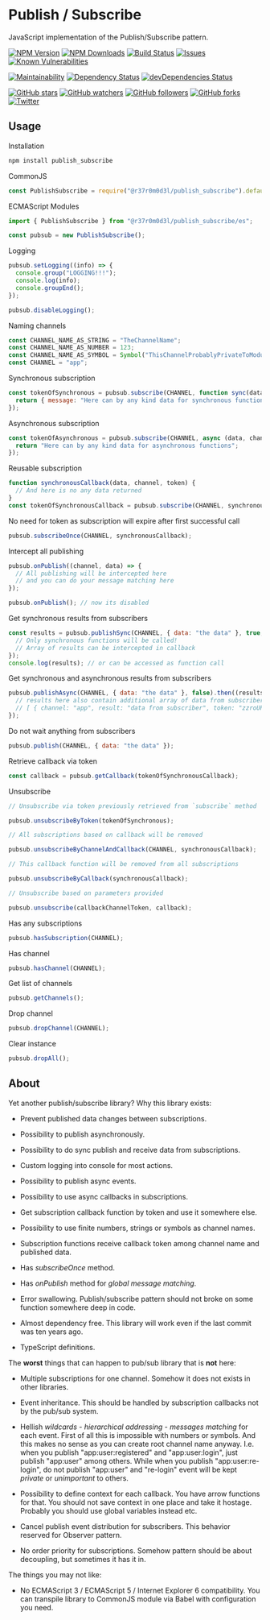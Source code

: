 # Publish / Subscribe

JavaScript implementation of the Publish/Subscribe pattern.

[![NPM Version](https://img.shields.io/npm/v/publish_subscribe.svg?style=flat)]()
[![NPM Downloads](https://img.shields.io/npm/dt/publish_subscribe.svg?style=flat)]()
[![Build Status](https://travis-ci.org/r37r0m0d3l/publish_subscribe.svg?branch=master)](https://travis-ci.org/r37r0m0d3l/publish_subscribe)
[![Issues](https://img.shields.io/github/issues-raw/r37r0m0d3l/publish_subscribe.svg?maxAge=25000)](https://github.com/r37r0m0d3l/publish_subscribe/issues)
[![Known Vulnerabilities](https://snyk.io/test/github/r37r0m0d3l/publish_subscribe/badge.svg?targetFile=package.json)](https://snyk.io/test/github/r37r0m0d3l/publish_subscribe?targetFile=package.json)

[![Maintainability](https://api.codeclimate.com/v1/badges/272b5247f8b777c75360/maintainability)](https://codeclimate.com/github/r37r0m0d3l/publish_subscribe/maintainability)
[![Dependency Status](https://david-dm.org/r37r0m0d3l/publish_subscribe.svg)](https://david-dm.org/r37r0m0d3l/publish_subscribe)
[![devDependencies Status](https://david-dm.org/r37r0m0d3l/publish_subscribe/dev-status.svg)](https://david-dm.org/r37r0m0d3l/publish_subscribe?type=dev)

[![GitHub stars](https://img.shields.io/github/stars/r37r0m0d3l/publish_subscribe.svg?style=social&label=Star)](https://github.com/r37r0m0d3l/publish_subscribe)
[![GitHub watchers](https://img.shields.io/github/watchers/r37r0m0d3l/publish_subscribe.svg?style=social&label=Watch)](https://github.com/r37r0m0d3l/publish_subscribe)
[![GitHub followers](https://img.shields.io/github/followers/r37r0m0d3l.svg?style=social&label=Follow)](https://github.com/r37r0m0d3l/publish_subscribe)
[![GitHub forks](https://img.shields.io/github/forks/r37r0m0d3l/publish_subscribe.svg?style=social&label=Fork)]()
[![Twitter](https://img.shields.io/twitter/follow/r37r0m0d3l.svg?style=social&label=Follow)](https://twitter.com/intent/follow?screen_name=r37r0m0d3l)

## Usage

Installation

```bash
npm install publish_subscribe
```

CommonJS

```js
const PublishSubscribe = require("@r37r0m0d3l/publish_subscribe").default;
```

ECMAScript Modules

```typescript
import { PublishSubscribe } from "@r37r0m0d3l/publish_subscribe/es";
```

```js
const pubsub = new PublishSubscribe();
```

Logging

```js
pubsub.setLogging((info) => {
  console.group("LOGGING!!!");
  console.log(info);
  console.groupEnd();
});

pubsub.disableLogging();
```

Naming channels

```js
const CHANNEL_NAME_AS_STRING = "TheChannelName";
const CHANNEL_NAME_AS_NUMBER = 123;
const CHANNEL_NAME_AS_SYMBOL = Symbol("ThisChannelProbablyPrivateToModule");
const CHANNEL = "app";
```

Synchronous subscription

```js
const tokenOfSynchronous = pubsub.subscribe(CHANNEL, function sync(data, channel, token) {
  return { message: "Here can by any kind data for synchronous functions" };
});
```

Asynchronous subscription

```js
const tokenOfAsynchronous = pubsub.subscribe(CHANNEL, async (data, channel, token) => {
  return "Here can by any kind data for asynchronous functions";
});
```

Reusable subscription

```js
function synchronousCallback(data, channel, token) {
  // And here is no any data returned
}
const tokenOfSynchronousCallback = pubsub.subscribe(CHANNEL, synchronousCallback);
```

No need for token as subscription will expire after first successful call

```js
pubsub.subscribeOnce(CHANNEL, synchronousCallback);
```

Intercept all publishing

```js
pubsub.onPublish((channel, data) => {
  // All publishing will be intercepted here
  // and you can do your message matching here
});

pubsub.onPublish(); // now its disabled
```

Get synchronous results from subscribers

```js
const results = pubsub.publishSync(CHANNEL, { data: "the data" }, true, true, (results) => {
  // Only synchronous functions will be called!
  // Array of results can be intercepted in callback
});
console.log(results); // or can be accessed as function call
```

Get synchronous and asynchronous results from subscribers

```js
pubsub.publishAsync(CHANNEL, { data: "the data" }, false).then((results) => {
  // results here also contain additional array of data from subscribers i.e.
  // [ { channel: "app", result: "data from subscriber", token: "zzroUP97lnxL0VUa" } ]
});
```

Do not wait anything from subscribers

```js
pubsub.publish(CHANNEL, { data: "the data" });
```

Retrieve callback via token

```js
const callback = pubsub.getCallback(tokenOfSynchronousCallback);
```

Unsubscribe

```js
// Unsubscribe via token previously retrieved from `subscribe` method

pubsub.unsubscribeByToken(tokenOfSynchronous);

// All subscriptions based on callback will be removed

pubsub.unsubscribeByChannelAndCallback(CHANNEL, synchronousCallback);

// This callback function will be removed from all subscriptions

pubsub.unsubscribeByCallback(synchronousCallback);

// Unsubscribe based on parameters provided

pubsub.unsubscribe(callbackChannelToken, callback);
```

Has any subscriptions

```js
pubsub.hasSubscription(CHANNEL);
```

Has channel

```js
pubsub.hasChannel(CHANNEL);
```

Get list of channels

```js
pubsub.getChannels();
```

Drop channel

```js
pubsub.dropChannel(CHANNEL);
```

Clear instance

```js
pubsub.dropAll();
```

## About

Yet another publish/subscribe library? Why this library exists:

- Prevent published data changes between subscriptions.

- Possibility to publish asynchronously.

- Possibility to do sync publish and receive data from subscriptions.

- Custom logging into console for most actions.

- Possibility to publish async events.

- Possibility to use async callbacks in subscriptions.

- Get subscription callback function by token and use it somewhere else.

- Possibility to use finite numbers, strings or symbols as channel names.

- Subscription functions receive callback token among channel name and published data.

- Has _subscribeOnce_ method.

- Has _onPublish_ method for _global message matching_.

- Error swallowing. Publish/subscribe pattern should not broke on some function somewhere deep in code.

- Almost dependency free. This library will work even if the last commit was ten years ago.

- TypeScript definitions.

The **worst** things that can happen to pub/sub library that is **not** here:

- Multiple subscriptions for one channel. Somehow it does not exists in other libraries.

- Event inheritance. This should be handled by subscription callbacks not by the pub/sub system.

- Hellish _wildcards_ - _hierarchical addressing_ - _messages matching_ for each event. First of all this is impossible with numbers or symbols. And this makes no sense as you can create root channel name anyway. I.e. when you publish "app:user:registered" and "app:user:login", just publish "app:user" among others. While when you publish "app:user:re-login", do not publish "app:user" and "re-login" event will be kept _private_ or _unimportant_ to others.

- Possibility to define context for each callback. You have arrow functions for that. You should not save context in one place and take it hostage. Probably you should use global variables instead etc.

- Cancel publish event distribution for subscribers. This behavior reserved for Observer pattern.

- No order priority for subscriptions. Somehow pattern should be about decoupling, but sometimes it has it in.

The things you may not like:

- No ECMAScript 3 / ECMAScript 5 / Internet Explorer 6 compatibility. You can transpile library to CommonJS module via Babel with configuration you need.
